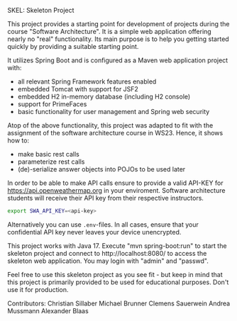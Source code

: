 SKEL: Skeleton Project

This project provides a starting point for development of projects during the
course "Software Architecture". It is a simple web application offering nearly 
no "real" functionality. Its main purpose is to help you getting started quickly 
by providing a suitable starting point.

It utilizes Spring Boot and is configured as a Maven web application project with:
 - all relevant Spring Framework features enabled
 - embedded Tomcat with support for JSF2
 - embedded H2 in-memory database (including H2 console)
 - support for PrimeFaces
 - basic functionality for user management and Spring web security

Atop of the above functionality, this project was adapted to fit with the 
assignment of the software architecture course in WS23. Hence, it shows how to: 
- make basic rest calls
- parameterize rest calls
- (de)-serialize answer objects into POJOs to be used later

In order to be able to make API calls ensure to provide a valid API-KEY
for https://api.openweathermap.org in your enviroment. 
Software architecture students will
receive their API key from their respective instructors. 
```bash
export SWA_API_KEY=<api-key>
```
Alternatively you can use `.env`-files. In all cases, ensure that your 
confidential API key never leaves your device unencrypted.

This project works with Java 17.
Execute  "mvn spring-boot:run" to start the skeleton project and connect to
http://localhost:8080/ to access the skeleton web application. You may login
with "admin" and "passwd".

Feel free to use this skeleton project as you see fit - but keep in mind that
this project is primarily provided to be used for educational purposes. Don't
use it for production.


Contributors:
Christian Sillaber
Michael Brunner
Clemens Sauerwein
Andrea Mussmann
Alexander Blaas

